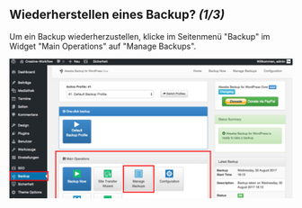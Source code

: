 ## Wiederherstellen eines Backup? *(1/3)*

Um ein Backup wiederherzustellen, klicke im Seitenmenü "Backup" im Widget "Main Operations" auf "Manage Backups".

![image](./assets/restore_1.jpg)
